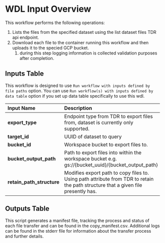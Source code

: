 # WDL Input Overview

This workflow performs the following operations:

1. Lists the files from the specified dataset using the list dataset files TDR api endpoint.
2. Download each file to the container running this workflow and then uploads it to the specied GCP bucket.
    1. during this step logging information is collected validation purposes after completion.

## Inputs Table
 This workflow is designed to use `Run workflow with inputs defined by file paths` option. You can use `Run workflow(s) with inputs defined by data table` option if you set up data table specifically to use this wdl.

| Input Name                | Description                                                                                                                        |   Type   | Required | Default |
|:--------------------------|:-----------------------------------------------------------------------------------------------------------------------------------|:--------:|:--------:|:-------:|
| **export_type**           | Endpoint type from TDR to export files from, dataset is currently only supported.                                                  | String   |   True   |   N/A   |
| **target_id**             | UUID of dataset to query                                                                                                           |  String  |   True   |   N/A   |
| **bucket_id**             | Workspace bucket to export files to.                                                                                               |  String  |   True   |   N/A   |
| **bucket_output_path**    | Path to export files into within the workspace bucket e.g. gs://{bucket_uuid}/{bucket_output_path}                                 |  String  |  False   |   N/A   |
| **retain_path_structure** | Modifies export path to copy files to. Using path attribute from TDR to retain the path structure that a given file presently has. |   Bool   |  False   |  False  |

## Outputs Table

This script generates a manifest file, tracking the process and status of each file transfer and can be found in the copy_manifest.csv. Additional logs can be found in the stderr file for information about the transfer process and further details.
